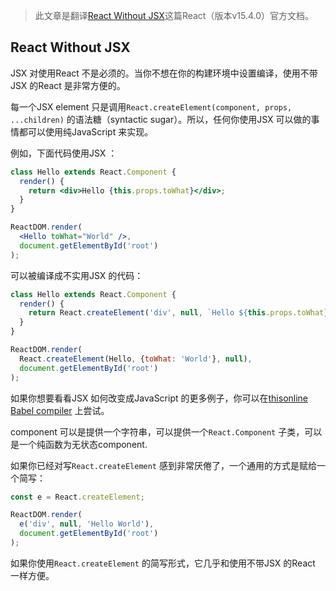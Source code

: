 > 此文章是翻译[React Without JSX](https://facebook.github.io/react/docs/react-without-jsx.html)这篇React（版本v15.4.0）官方文档。

## React Without JSX

JSX 对使用React 不是必须的。当你不想在你的构建环境中设置编译，使用不带JSX 的React 是非常方便的。

每一个JSX element 只是调用`React.createElement(component, props, ...children)` 的语法糖（syntactic sugar）。所以，任何你使用JSX 可以做的事情都可以使用纯JavaScript 来实现。

例如，下面代码使用JSX ：
```jsx
class Hello extends React.Component {
  render() {
    return <div>Hello {this.props.toWhat}</div>;
  }
}

ReactDOM.render(
  <Hello toWhat="World" />,
  document.getElementById('root')
);
```
可以被编译成不实用JSX 的代码：
```jsx
class Hello extends React.Component {
  render() {
    return React.createElement('div', null, `Hello ${this.props.toWhat}`);
  }
}

ReactDOM.render(
  React.createElement(Hello, {toWhat: 'World'}, null),
  document.getElementById('root')
);
```
如果你想要看看JSX 如何改变成JavaScript 的更多例子，你可以在[thisonline Babel compiler](https://babeljs.io/repl/#?babili=false&evaluate=true&lineWrap=false&presets=es2015%2Creact%2Cstage-0) 上尝试。

component 可以是提供一个字符串，可以提供一个`React.Component` 子类，可以是一个纯函数为无状态component.

如果你已经对写`React.createElement` 感到非常厌倦了，一个通用的方式是赋给一个简写：
```jsx
const e = React.createElement;

ReactDOM.render(
  e('div', null, 'Hello World'),
  document.getElementById('root')
);
```
如果你使用`React.createElement` 的简写形式，它几乎和使用不带JSX 的React 一样方便。
